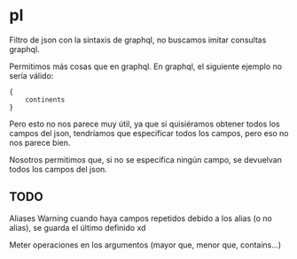 # pl

Filtro de json con la sintaxis de graphql, no buscamos imitar consultas
graphql.

Permitimos más cosas que en graphql. En graphql, el siguiente ejemplo
no sería válido:

```console
{
	continents
}
```

Pero esto no nos parece muy útil, ya que si quisiéramos obtener todos
los campos del json, tendríamos que especificar todos los campos, pero eso
no nos parece bien.

Nosotros permitimos que, si no se especifica ningún campo, se devuelvan
todos los campos del json.

## TODO

Aliases
Warning cuando haya campos repetidos debido a los alias (o no alias), se guarda el último definido xd

Meter operaciones en los argumentos (mayor que, menor que, contains...)
